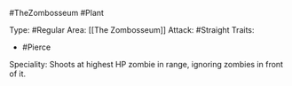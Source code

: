 #TheZombosseum #Plant 

Type: #Regular 
Area: [[The Zombosseum]]
Attack: #Straight
Traits:
- #Pierce

Speciality: Shoots at highest HP zombie in range, ignoring zombies in front of it.